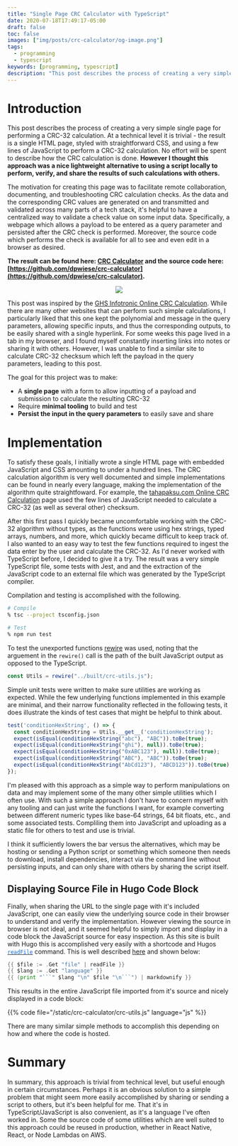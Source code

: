 ```yaml
---
title: "Single Page CRC Calculator with TypeScript"
date: 2020-07-18T17:49:17-05:00
draft: false
toc: false
images: ["img/posts/crc-calculator/og-image.png"]
tags:
  - programming
  - typescript
keywords: [programming, typescript]
description: "This post describes the process of creating a very simple single page for performing a CRC-32 calculation."
---
```


# Introduction

This post describes the process of creating a very simple single page for performing a CRC-32 calculation.
At a technical level it is trivial - the result is a single HTML page, styled with straightforward CSS, and using a few lines of JavaScript to perform a CRC-32 calculation.
No effort will be spent to describe how the CRC calculation is done.
**However I thought this approach was a nice lightweight alternative to using a script locally to perform, verify, and share the results of such calculations with others.**

The motivation for creating this page was to facilitate remote collaboration, documenting, and troubleshooting CRC calculation checks.
As the data and the corresponding CRC values are generated on and transmitted and validated across many parts of a tech stack, it's helpful to have a centralized way to validate a check value on some input data.
Specifically, a webpage which allows a payload to be entered as a query parameter and persisted after the CRC check is performed.
Moreover, the source code which performs the check is available for all to see and even edit in a browser as desired.

**The result can be found here: [CRC Calculator](/crc-calculator/) and the source code here: [https://github.com/dpwiese/crc-calculator](https://github.com/dpwiese/crc-calculator).**

<div style="display:flex;flex-direction:row;justify-content:center;">
  <div style="display:flex;flex-direction:row;justify-content:center;max-width:500px;">
    <div style="flex-grow:1;">
      <a href="/crc-calculator/">
        <img src="/crc-calculator/crc-calculator.png"/>
      </a>
    </div>
  </div>
</div>

This post was inspired by the [GHS Infotronic Online CRC Calculation](http://www.ghsi.de/pages/subpages/Online%20CRC%20Calculation/).
While there are many other websites that can perform such simple calculations, I particularly liked that this one kept the polynomial and message in the query parameters, allowing specific inputs, and thus the corresponding outputs, to be easily shared with a single hyperlink.
For some weeks this page lived in a tab in my browser, and I found myself constantly inserting links into notes or sharing it with others.
However, I was unable to find a similar site to calculate CRC-32 checksum which left the payload in the query parameters, leading to this post.

The goal for this project was to make:

* A **single page** with a form to allow inputting of a payload and submission to calculate the resulting CRC-32
* Require **minimal tooling** to build and test
* **Persist the input in the query parameters** to easily save and share

# Implementation

To satisfy these goals, I initially wrote a single HTML page with embedded JavaScript and CSS amounting to under a hundred lines.
The CRC calculation algorithm is very well documented and simple implementations can be found in nearly every language, making the implementation of the algorithm quite straightfoward.
For example, the [tahapaksu.com Online CRC Calculation](https://www.tahapaksu.com/crc/) page used the few lines of JavaScript needed to calculate a CRC-32 (as well as several other) checksum.

After this first pass I quickly became uncomfortable working with the CRC-32 algorithm without types, as the functions were using hex strings, typed arrays, numbers, and more, which quickly became difficult to keep track of.
I also wanted to an easy way to test the few functions required to ingest the data enter by the user and calculate the CRC-32.
As I'd never worked with TypeScript before, I decided to give it a try.
The result was a very simple TypeScript file, some tests with Jest, and and the extraction of the JavaScript code to an external file which was generated by the TypeScript compiler.

Compilation and testing is accomplished with the following.

```sh
# Compile
% tsc --project tsconfig.json

# Test
% npm run test
```

To test the unexported functions [rewire](https://github.com/jhnns/rewire) was used, noting that the arguement in the `rewire()` call is the path of the built JavaScript output as opposed to the TypeScript.

```ts
const Utils = rewire("../built/crc-utils.js");
```

Simple unit tests were written to make sure utilities are working as expected.
While the few underlying functions implemented in this example are minimal, and their narrow functionality reflected in the following tests, it does illustrate the kinds of test cases that might be helpful to think about.

```ts
test('conditionHexString', () => {
  const conditionHexString = Utils.__get__('conditionHexString');
  expect(isEqual(conditionHexString("abc"), "ABC")).toBe(true);
  expect(isEqual(conditionHexString("ghi"), null)).toBe(true);
  expect(isEqual(conditionHexString("0xABC123"), null)).toBe(true);
  expect(isEqual(conditionHexString("ABC"), "ABC")).toBe(true);
  expect(isEqual(conditionHexString("AbCd123"), "ABCD123")).toBe(true);
});
````

I'm pleased with this approach as a simple way to perform manipulations on data and may implement some of the many other simple utilities which I often use.
With such a simple approach I don't have to concern myself with any tooling and can just write the functions I want, for example converting between different numeric types like base-64 strings, 64 bit floats, etc., and some associated tests.
Compliling them into JavaScript and uploading as a static file for others to test and use is trivial.

I think it sufficiently lowers the bar versus the alternatives, which may be hosting or sending a Python script or something which someone then needs to download, install dependencies, interact via the command line without persisting inputs, and can only share with others by sharing the script itself.

## Displaying Source File in Hugo Code Block

Finally, when sharing the URL to the single page with it's included JavaScript, one can easily view the underlying source code in their browser to understand and verify the implementation.
However viewing the source in browser is not ideal, and it seemed helpful to simply import and display in a code block the JavaScript source for easy inspection.
As this site is built with Hugo this is accomplished very easily with a shortcode and Hugos <a href="https://gohugo.io/functions/readfile/" target="_blank"><code style="color:#1269d3;">readFile</code></a> command.
This is well described [here](https://stackoverflow.com/questions/39539812/how-can-another-file-be-included-in-a-hugo-markdown-page) and shown below:

```go
{{ $file := .Get "file" | readFile }}
{{ $lang := .Get "language" }}
{{ (print "```" $lang "\n" $file "\n```") | markdownify }}
```

This results in the entire JavaScript file imported from it's source and nicely displayed in a code block:

{{% code file="/static/crc-calculator/crc-utils.js" language="js" %}}

There are many similar simple methods to accomplish this depending on how and where the code is hosted.

# Summary

In summary, this approach is trivial from technical level, but useful enough in certain circumstances.
Perhaps it is an obvious solution to a simple problem that might seem more easily accomplished by sharing or sending a script to others, but it's been helpful for me.
That it's in TypeScript/JavaScript is also convenient, as it's a language I've often worked in.
Some the source code of some utilities which are well suited to this approach could be reused in production, whether in React Native, React, or Node Lambdas on AWS.
